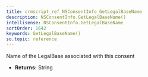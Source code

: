 ```yaml
---
title: crmscript_ref_NSConsentInfo_GetLegalBaseName
description: NSConsentInfo.GetLegalBaseName()
intellisense: NSConsentInfo.GetLegalBaseName
sortOrder: 1642
keywords: GetLegalBaseName()
so.topic: reference
---
```



Name of the LegalBase associated with this consent



* **Returns:** String


